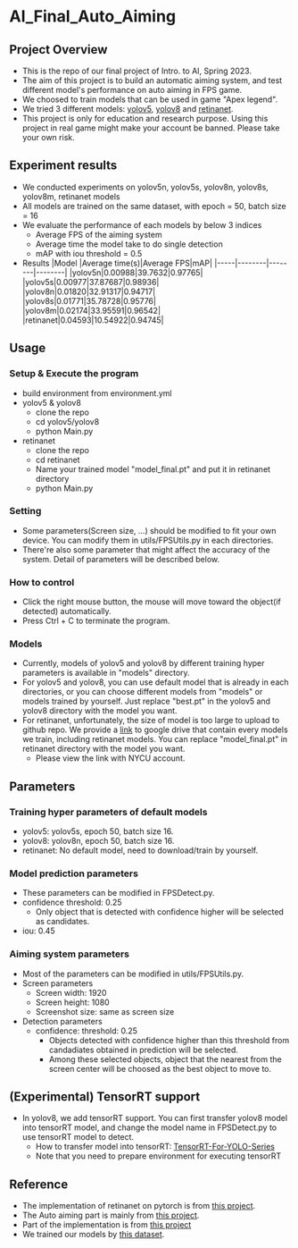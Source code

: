 # AI_Final_Auto_Aiming

## Project Overview
+ This is the repo of our final project of Intro. to AI, Spring 2023. 
+ The aim of this project is to build an automatic aiming system, and test different model's performance on auto aiming in FPS game.
+ We choosed to train models that can be used in game "Apex legend".
+ We tried 3 different models: [yolov5](https://github.com/ultralytics/yolov5), [yolov8](https://github.com/ultralytics/ultralytics) and [retinanet](https://arxiv.org/abs/1708.02002).
+ This project is only for education and research purpose. Using this project in real game might make your account be banned. Please take your own risk.

## Experiment results
+ We conducted experiments on yolov5n, yolov5s, yolov8n, yolov8s, yolov8m, retinanet models
+ All models are trained on the same dataset, with epoch = 50, batch size = 16
+ We evaluate the performance of each models by below 3 indices
  + Average FPS of the aiming system
  + Average time the model take to do single detection 
  + mAP with iou threshold = 0.5
+ Results
|Model |Average time(s)|Average FPS|mAP|
|-----|--------|--------|--------|
|yolov5n|0.00988|39.7632|0.97765|
|yolov5s|0.00977|37.87687|0.98936|
|yolov8n|0.01820|32.91317|0.94717|
|yolov8s|0.01771|35.78728|0.95776|
|yolov8m|0.02174|33.95591|0.96542|
|retinanet|0.04593|10.54922|0.94745|

## Usage
### Setup & Execute the program
+ build environment from environment.yml
+ yolov5 & yolov8
  + clone the repo
  + cd yolov5/yolov8
  + python Main.py
+ retinanet
  + clone the repo  
  + cd retinanet
  + Name your trained model "model_final.pt" and put it in retinanet directory
  + python Main.py

### Setting
+ Some parameters(Screen size, ...) should be modified to fit your own device. You can modify them in utils/FPSUtils.py in each directories.
+ There're also some parameter that might affect the accuracy of the system. Detail of parameters will be described below.

### How to control
+ Click the right mouse button, the mouse will move toward the object(if detected) automatically.
+ Press Ctrl + C to terminate the program.

### Models
+ Currently, models of yolov5 and yolov8 by different training hyper parameters is available in "models" directory.
+ For yolov5 and yolov8, you can use default model that is already in each directories, or you can choose different models from "models" or models trained by yourself. Just replace "best.pt" in the yolov5 and yolov8 directory with the model you want.
+ For retinanet, unfortunately,  the size of model is too large to upload to github repo. We provide a [link](https://drive.google.com/drive/folders/19SnXHvO3bah2VFTYwys-7Q9WShWE9VTo?usp=sharing) to google drive that contain every models we train, including retinanet models. You can replace "model_final.pt" in retinanet directory with the model you want. 
  + Please view the link with NYCU account.

## Parameters

### Training hyper parameters of default models
+ yolov5: yolov5s, epoch 50, batch size 16.
+ yolov8: yolov8n, epoch 50, batch size 16.
+ retinanet: No default model, need to download/train by yourself.

### Model prediction parameters
+ These parameters can be modified in FPSDetect.py.
+ confidence threshold: 0.25
  + Only object that is detected with confidence higher will be selected as candidates.
+ iou: 0.45

### Aiming system parameters
+ Most of the parameters can be modified in utils/FPSUtils.py.
+ Screen parameters
  + Screen width: 1920
  + Screen height: 1080
  + Screenshot size: same as screen size
+ Detection parameters
  + confidence: threshold: 0.25
    + Objects detected with confidence higher than this threshold from candadiates obtained in prediction will be selected.
    + Among these selected objects, object that the nearest from the screen center will be choosed as the best object to move to.

## (Experimental) TensorRT support
+ In yolov8, we add tensorRT support. You can first transfer yolov8 model into tensorRT model, and change the model name in FPSDetect.py to use tensorRT model to detect.
  + How to transfer model into tensorRT: [TensorRT-For-YOLO-Series](https://github.com/Linaom1214/TensorRT-For-YOLO-Series)
  + Note that you need to prepare environment for executing tensorRT

## Reference
+ The implementation of retinanet on pytorch is from [this project](https://github.com/yhenon/pytorch-retinanet).
+ The Auto aiming part is mainly from [this project](https://github.com/chaoyu1999/FPSAutomaticAiming).
+ Part of the implementation is from [this project](https://github.com/Franklin-Zhang0/Yolo-v8-Apex-Aim-assist)
+ We trained our models by [this dataset](https://github.com/goldjee/AL-YOLO-dataset).

